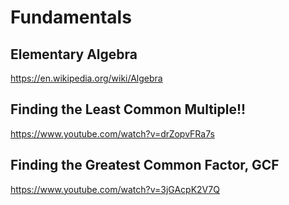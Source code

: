 # Fundamentals

## Elementary Algebra

https://en.wikipedia.org/wiki/Algebra

## Finding the Least Common Multiple!!

https://www.youtube.com/watch?v=drZopvFRa7s

## Finding the Greatest Common Factor, GCF

https://www.youtube.com/watch?v=3jGAcpK2V7Q







































